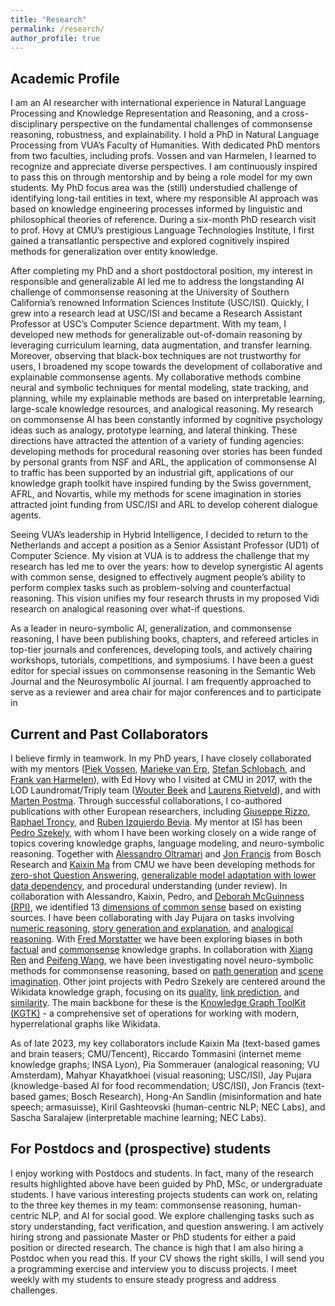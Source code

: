 ```yaml
---
title: "Research"
permalink: /research/
author_profile: true
---
```


## Academic Profile
I am an AI researcher with international experience in Natural Language Processing and Knowledge Representation and Reasoning, and a cross-disciplinary perspective on the fundamental challenges of commonsense reasoning, robustness, and explainability. I hold a PhD in Natural Language Processing from VUA’s Faculty of Humanities. With dedicated PhD mentors from two faculties, including profs. Vossen and van Harmelen, I learned to recognize and appreciate diverse perspectives. I am continuously inspired to pass this on through mentorship and by being a role model for my own students. My PhD focus area was the (still) understudied challenge of identifying long-tail entities in text, where my responsible AI approach was based on knowledge engineering processes informed by linguistic and philosophical theories of reference. During a six-month PhD research visit to prof. Hovy at CMU’s prestigious Language Technologies Institute, I first gained a transatlantic perspective and explored cognitively inspired methods for generalization over entity knowledge.

After completing my PhD and a short postdoctoral position, my interest in responsible and generalizable AI led me to address the longstanding AI challenge of commonsense reasoning at the University of Southern California’s renowned Information Sciences Institute (USC/ISI). Quickly, I grew into a research lead at USC/ISI and became a Research Assistant Professor at USC’s Computer Science department. With my team, I developed new methods for generalizable out-of-domain reasoning by leveraging curriculum learning, data augmentation, and transfer learning. Moreover, observing that black-box techniques are not trustworthy for users, I broadened my scope towards the development of collaborative and explainable commonsense agents. My collaborative methods combine neural and symbolic techniques for mental modeling, state tracking, and planning, while my explainable methods are based on interpretable learning, large-scale knowledge resources, and analogical reasoning. My research on commonsense AI has been constantly informed by cognitive psychology ideas such as analogy, prototype learning, and lateral thinking. These directions have attracted the attention of a variety of funding agencies: developing methods for procedural reasoning over stories has been funded by personal grants from NSF and ARL, the application of commonsense AI to traffic has been supported by an industrial gift, applications of our knowledge graph toolkit have inspired funding by the Swiss government, AFRL, and Novartis, while my methods for scene imagination in stories attracted joint funding from USC/ISI and ARL to develop coherent dialogue agents.

Seeing VUA’s leadership in Hybrid Intelligence, I decided to return to the Netherlands and accept a position as a Senior Assistant Professor (UD1) of Computer Science. My vision at VUA is to address the challenge that my research has led me to over the years: how to develop synergistic AI agents with common sense, designed to effectively augment people’s ability to perform complex tasks such as problem-solving and counterfactual reasoning. This vision unifies my four research thrusts in my proposed Vidi research on analogical reasoning over what-if questions.

As a leader in neuro-symbolic AI, generalization, and commonsense reasoning, I have been publishing books, chapters, and refereed articles in top-tier journals and conferences, developing tools, and actively chairing workshops, tutorials, competitions, and symposiums. I have been a guest editor for special issues on commonsense reasoning in the Semantic Web Journal and the Neurosymbolic AI journal. I am frequently approached to serve as a reviewer and area chair for major conferences and to participate in

## Current and Past Collaborators
I believe firmly in teamwork. In my PhD years, I have closely collaborated with my mentors ([Piek Vossen](https://vossen.info/), [Marieke van Erp](https://mariekevanerp.com/), [Stefan Schlobach](http://www.few.vu.nl/~schlobac/), and [Frank van Harmelen](https://www.cs.vu.nl/~frankh/)), with Ed Hovy who I visited at CMU in 2017, with the LOD Laundromat/Triply team ([Wouter Beek](https://wouterbeek.github.io/) and [Laurens Rietveld](http://laurensrietveld.nl/)), and with [Marten Postma](https://www.researchgate.net/profile/Marten-Postma-2/2). Through successful collaborations, I co-authored publications with other European researchers, including [Giuseppe Rizzo](http://giusepperizzo.github.io/), [Raphael Troncy](https://www.eurecom.fr/en/people/troncy-raphael), and [Ruben Izquierdo Bevia](https://rizquierdobevia.wordpress.com/). My mentor at ISI has been [Pedro Szekely](https://usc-isi-i2.github.io/szekely/), with whom I have been working closely on a wide range of topics covering knowledge graphs, language modeling, and neuro-symbolic reasoning. Together with [Alessandro Oltramari](https://www.bosch.com/research/know-how/research-experts/alessandro-oltramari-ph-d/) and [Jon Francis](https://scholar.google.com/citations?user=7CLS0LwAAAAJ&hl=en) from Bosch Research and [Kaixin Ma](https://www.lti.cs.cmu.edu/people/222218877/kaixin-ma) from CMU we have been developing methods for [zero-shot Question Answering](https://ojs.aaai.org/index.php/AAAI/article/view/17593), [generalizable model adaptation with lower data dependency](https://arxiv.org/pdf/2109.02837.pdf), and procedural understanding (under review). In collaboration with Alessandro, Kaixin, Pedro, and [Deborah McGuinness (RPI)](https://faculty.rpi.edu/node/36134), we identified 13 [dimensions of common sense](https://arxiv.org/pdf/2101.04640.pdf) based on existing sources. I have been collaborating with Jay Pujara on tasks involving [numeric reasoning](https://arxiv.org/pdf/2103.13136.pdf), [story generation and explanation](https://openreview.net/pdf?id=WnIpeFJgSZy), and [analogical reasoning](https://arxiv.org/pdf/2206.07167.pdf). With [Fred Morstatter](https://www.isi.edu/~fredmors/) we have been exploring biases in both [factual](https://arxiv.org/pdf/2108.05412.pdf) and [commonsense](https://ieeexplore.ieee.org/stamp/stamp.jsp?arnumber=9769935) knowledge graphs. In collaboration with [Xiang Ren](https://shanzhenren.github.io/) and [Peifeng Wang](https://www.isi.edu/directory/peifengw/), we have been investigating novel neuro-symbolic methods for commonsense reasoning, based on [path generation](https://arxiv.org/pdf/2005.00691.pdf) and [scene imagination](https://arxiv.org/pdf/2112.06318.pdf). Other joint projects with Pedro Szekely are centered around the Wikidata knowledge graph, focusing on its [quality](https://www.sciencedirect.com/science/article/pii/S1570826821000536), [link prediction](https://arxiv.org/pdf/2203.13965.pdf), and [similarity](https://arxiv.org/pdf/2108.05410.pdf). The main backbone for these is the [Knowledge Graph ToolKit (KGTK)](https://arxiv.org/pdf/2006.00088) - a comprehensive set of operations for working with modern, hyperrelational graphs like Wikidata.

As of late 2023, my key collaborators include Kaixin Ma (text-based games and brain teasers; CMU/Tencent), Riccardo Tommasini (internet meme knowledge graphs; INSA Lyon), Pia Sommerauer (analogical reasoning; VU Amsterdam), Mahyar Khayatkhoei (visual reasoning; USC/ISI), Jay Pujara (knowledge-based AI for food recommendation; USC/ISI), Jon Francis (text-based games; Bosch Research), Hong-An Sandlin (misinformation and hate speech; armasuisse), Kiril Gashteovski (human-centric NLP; NEC Labs), and Sascha Saralajew (interpretable machine learning; NEC Labs).

## For Postdocs and (prospective) students
I enjoy working with Postdocs and students. In fact, many of the research results highlighted above have been guided by PhD, MSc, or undergraduate students. I have various interesting projects students can work on, relating to the three key themes in my team: commonsense reasoning, human-centric NLP, and AI for social good. We explore challenging tasks such as story understanding, fact verification, and question answering. I am actively hiring strong and passionate Master or PhD students for either a paid position or directed research. The chance is high that I am also hiring a Postdoc when you read this. If your CV shows the right skills, I will send you a programming exercise and interview you to discuss projects. I meet weekly with my students to ensure steady progress and address challenges.
